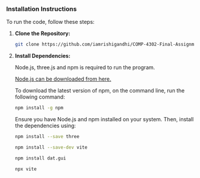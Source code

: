 ### Installation Instructions

To run the code, follow these steps:

1. **Clone the Repository:**

   ```bash
   git clone https://github.com/iamrishigandhi/COMP-4302-Final-Assignment
   ```

2. **Install Dependencies:**

   Node.js, three.js and npm is required to run the program.

    [Node.js can be downloaded from here.](https://nodejs.org/en/download)

   To download the latest version of npm, on the command line, run the following command:
   
   ```bash
   npm install -g npm
   ```

    Ensure you have Node.js and npm installed on your system. Then, install the dependencies using:

   ```bash
   npm install --save three
   ```

      ```bash
   npm install --save-dev vite
   ```

      ```bash
   npm install dat.gui
   ```

      ```bash
   npx vite
   ```
